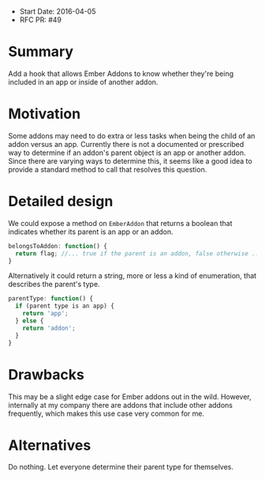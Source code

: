- Start Date: 2016-04-05
- RFC PR: #49

# Summary

Add a hook that allows Ember Addons to know whether they're being included in an app or inside of another addon.

# Motivation

Some addons may need to do extra or less tasks when being the child of an addon versus an app. Currently there is not a documented or prescribed way to determine if an addon's parent object is an app or another addon. Since there are varying ways to determine this, it seems like a good idea to provide a standard method to call that resolves this question.

# Detailed design

We could expose a method on `EmberAddon` that returns a boolean that indicates whether its parent is an app or an addon.

```javascript
belongsToAddon: function() {
  return flag; //... true if the parent is an addon, false otherwise ...
}
```

Alternatively it could return a string, more or less a kind of enumeration, that describes the parent's type.

```javascript
parentType: function() {
  if (parent type is an app) {
    return 'app';
  } else {
    return 'addon';
  }
}
```

# Drawbacks

This may be a slight edge case for Ember addons out in the wild. However, internally at my company there are addons that include other addons frequently, which makes this use case very common for me.

# Alternatives

Do nothing. Let everyone determine their parent type for themselves.
